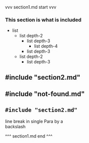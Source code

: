 vvv section1.md start vvv

### This section is what is included

- list
  - list depth-2
    - list depth-3
      - list depth-4
    - list depth-3
  - list depth-2
    - list depth-3

## #include "section2.md"

## #include "not-found.md"

## `#include "section2.md"`

line break in single Para by a\
backslash

\^\^\^ section1.md end \^\^\^
